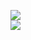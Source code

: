 [![](https://img.shields.io/badge/Made%20With-Github%20Spray-lightgrey.svg?style=for-the-badge&logo=github)](https://github.com/Annihil/github-spray#32455)  
[![](https://i.imgur.com/2DrTn0Z.gif)](https://github.com/Annihil/github-spray)